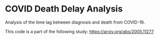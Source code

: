 # COVID Death Delay Analysis
Analysis of the time lag between diagnosis and death from COVID-19.

This code is a part of the following study:
https://arxiv.org/abs/2005.11277 
